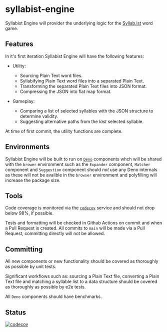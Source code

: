 # syllabist-engine

Syllabist Engine will provider the underlying logic for the
[Syllab.ist](https://syllab.ist) word game.

## Features

In it's first iteration Syllabist Engine will have the following features:

- Utility:
  - Sourcing Plain Text word files.
  - Syllabifying Plain Text word files into a separated Plain Text.
  - Transforming the separated Plain Text files into JSON format.
  - Compressing the JSON into flat map format.

- Gameplay:
  - Comparing a list of selected syllables with the JSON structure to determine
    validity.
  - Suggesting alternative paths from the _last_ selected syllable.

At time of first commit, the utility functions are complete.

## Environments

Syllabist Engine will be built to run on [`Deno`](https://deno.land/) components
whch will be shared with the `brower` environment such as the `Expander`
component, `Matcher` component and `Suggestion` component should _not_ use any
Deno internals as these will not be availble in the `browser` environment and
polyfilling will increase the package size.

## Tools

Code coverage is monitored via the
[`codecov`](https://app.codecov.io/gh/edilis-dev/syllabist-engine) service and
should not drop below 98%, if possible.

Tests and formatting will be checked in Github Actions on commit and when a Pull
Request is created. All commits to `main` will be made via a Pull Request,
committing directly will not be allowed.

## Committing

All new components or new functionality should be covered as thoroughly as
possible by unit tests.

Significant workflows such as: sourcing a Plain Text file, converting a Plain
Text file and matching a syllable list to a data structure should be covered as
thoroughly as possible by e2e tests.

All `Deno` components should have benchmarks.

## Status

[![codecov](https://codecov.io/gh/edilis-dev/syllabist-engine/graph/badge.svg?token=X6DGUNFS7S)](https://codecov.io/gh/edilis-dev/syllabist-engine)
